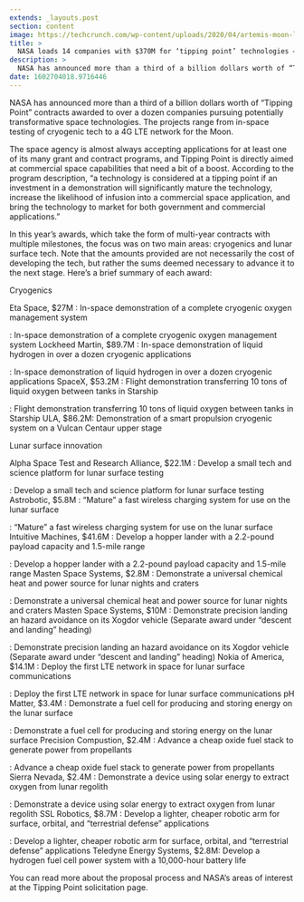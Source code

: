 ```yaml
--- 
extends: _layouts.post 
section: content 
image: https://techcrunch.com/wp-content/uploads/2020/04/artemis-moon-lunar-astronauts.jpg?w=711 
title: > 
  NASA loads 14 companies with $370M for ‘tipping point’ technologies – TechCrunch 
description: > 
  NASA has announced more than a third of a billion dollars worth of “Tipping Point” contracts awarded to over a dozen companies pursuing potentially transformative space technologies.The projects range from in-space testing of cryogenic tech to a 4G LTE network for the Moon.The space agency is almost always accepting applications for at least one of its many grant and contract programs, and Tipping Point is directly aimed at commercial space capabilities that need a bit of a boost.According to the program description, “a technology is considered at a tipping point if an investment in a demonstration will significantly mature the technology, increase the likelihood of infusion into a commercial space application, and bring the technology to market for both government and commercial applications.”In this year’s awards, which take the form of multi-year contracts with multiple milestones, the focus was on two main areas: cryogenics and lunar surface tech.Note that the amounts provided are not necessarily the cost of developing the tech, but rather the sums deemed necessary to advance it to the next stage. 
date: 1602704018.9716446 
--- 
```

NASA has announced more than a third of a billion dollars worth of “Tipping Point” contracts awarded to over a dozen companies pursuing potentially transformative space technologies. The projects range from in-space testing of cryogenic tech to a 4G LTE network for the Moon.

The space agency is almost always accepting applications for at least one of its many grant and contract programs, and Tipping Point is directly aimed at commercial space capabilities that need a bit of a boost. According to the program description, “a technology is considered at a tipping point if an investment in a demonstration will significantly mature the technology, increase the likelihood of infusion into a commercial space application, and bring the technology to market for both government and commercial applications.”

In this year’s awards, which take the form of multi-year contracts with multiple milestones, the focus was on two main areas: cryogenics and lunar surface tech. Note that the amounts provided are not necessarily the cost of developing the tech, but rather the sums deemed necessary to advance it to the next stage. Here’s a brief summary of each award:

Cryogenics

Eta Space, $27M : In-space demonstration of a complete cryogenic oxygen management system

: In-space demonstration of a complete cryogenic oxygen management system Lockheed Martin, $89.7M : In-space demonstration of liquid hydrogen in over a dozen cryogenic applications

: In-space demonstration of liquid hydrogen in over a dozen cryogenic applications SpaceX, $53.2M : Flight demonstration transferring 10 tons of liquid oxygen between tanks in Starship

: Flight demonstration transferring 10 tons of liquid oxygen between tanks in Starship ULA, $86.2M: Demonstration of a smart propulsion cryogenic system on a Vulcan Centaur upper stage

Lunar surface innovation

Alpha Space Test and Research Alliance, $22.1M : Develop a small tech and science platform for lunar surface testing

: Develop a small tech and science platform for lunar surface testing Astrobotic, $5.8M : “Mature” a fast wireless charging system for use on the lunar surface

: “Mature” a fast wireless charging system for use on the lunar surface Intuitive Machines, $41.6M : Develop a hopper lander with a 2.2-pound payload capacity and 1.5-mile range

: Develop a hopper lander with a 2.2-pound payload capacity and 1.5-mile range Masten Space Systems, $2.8M : Demonstrate a universal chemical heat and power source for lunar nights and craters

: Demonstrate a universal chemical heat and power source for lunar nights and craters Masten Space Systems, $10M : Demonstrate precision landing an hazard avoidance on its Xogdor vehicle (Separate award under “descent and landing” heading)

: Demonstrate precision landing an hazard avoidance on its Xogdor vehicle (Separate award under “descent and landing” heading) Nokia of America, $14.1M : Deploy the first LTE network in space for lunar surface communications

: Deploy the first LTE network in space for lunar surface communications pH Matter, $3.4M : Demonstrate a fuel cell for producing and storing energy on the lunar surface

: Demonstrate a fuel cell for producing and storing energy on the lunar surface Precision Compustion, $2.4M : Advance a cheap oxide fuel stack to generate power from propellants

: Advance a cheap oxide fuel stack to generate power from propellants Sierra Nevada, $2.4M : Demonstrate a device using solar energy to extract oxygen from lunar regolith

: Demonstrate a device using solar energy to extract oxygen from lunar regolith SSL Robotics, $8.7M : Develop a lighter, cheaper robotic arm for surface, orbital, and “terrestrial defense” applications

: Develop a lighter, cheaper robotic arm for surface, orbital, and “terrestrial defense” applications Teledyne Energy Systems, $2.8M: Develop a hydrogen fuel cell power system with a 10,000-hour battery life

You can read more about the proposal process and NASA’s areas of interest at the Tipping Point solicitation page.